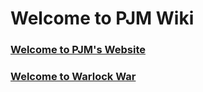 # Welcome to PJM Wiki

### [Welcome to PJM's Website](https://pjmcode.top/)

### [Welcome to Warlock War](https://pjmcode.top/warlockwar)
